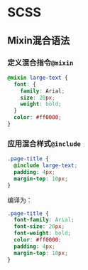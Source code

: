 # SCSS

## Mixin混合语法

### 定义混合指令`@mixin`

```scss
@mixin large-text {
  font: {
    family: Arial;
    size: 20px;
    weight: bold;
  }
  color: #ff0000;
}
```

### 应用混合样式`@include`

```scss
.page-title {
  @include large-text;
  padding: 4px;
  margin-top: 10px;
}
```

编译为：

```css
.page-title {
  font-family: Arial;
  font-size: 20px;
  font-weight: bold;
  color: #ff0000;
  padding: 4px;
  margin-top: 10px; 
}
```

